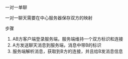 一对一单聊

一对一聊天需要在中心服务器保存双方的映射


步骤
1. AB方客户端登录服务端，服务端维持一个双方标识和连接
2. A方发送聊天消息到服务端，消息中带B的标识
3. 服务端解析消息，获取到B方的连接，并且给B发消息信息
